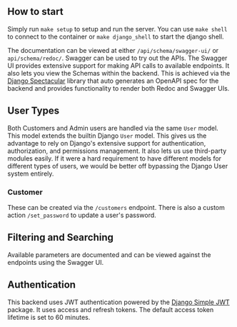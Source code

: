 ## How to start
Simply run `make setup` to setup and run the server. You can use `make shell` to connect to the container or 
`make django_shell` to start the django shell.

The documentation can be viewed at either `/api/schema/swagger-ui/` or `api/schema/redoc/`. Swagger can be used to try 
out the APIs. The Swagger UI provides extensive support for making API calls to available endpoints. It also lets you 
view the Schemas within the backend. This is achieved via the [Django Spectacular](https://drf-spectacular.readthedocs.io/en/latest/) 
library that auto generates an OpenAPI spec for the backend and provides functionality to render both Redoc and Swagger 
UIs.

## User Types
Both Customers and Admin users are handled via the same `User` model. This model extends the builtin Django `User` model.
This gives us the advantage to rely on Django's extensive support for authentication, authorization, and permissions 
management. It also lets us use third-party modules easily. If it were a hard requirement to have different models for 
different types of users, we would be better off bypassing the Django User system entirely.

### Customer
These can be created via the `/customers` endpoint. There is also a custom action `/set_password` to update a user's 
password.

## Filtering and Searching
Available parameters are documented and can be viewed against the endpoints using the Swagger UI.

## Authentication

This backend uses JWT authentication powered by the [Django Simple JWT](https://django-rest-framework-simplejwt.readthedocs.io/en/latest/)
package. It uses access and refresh tokens. The default access token lifetime is set to 60 minutes.